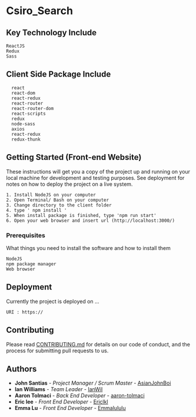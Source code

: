 # Csiro_Search

## Key Technology Include
```
ReactJS
Redux
Sass
```

## Client Side Package Include
```
  react
  react-dom
  react-redux
  react-router
  react-router-dom
  react-scripts
  redux
  node-sass
  axios
  react-redux
  redux-thunk
```

## Getting Started (Front-end Website)

These instructions will get you a copy of the project up and running on your local machine for development and testing purposes. See deployment for notes on how to deploy the project on a live system.

```
1. Install NodeJS on your computer
2. Open Terminal/ Bash on your computer
3. Change directory to the client folder
4. type ' npm install '
5. When install package is finished, type 'npm run start'
6. Open your web browser and insert url (http://localhost:3000/)
```

### Prerequisites

What things you need to install the software and how to install them

```
NodeJS
npm package manager
Web browser
```

## Deployment

Currently the project is deployed on ... 

```
URI : https://
```


## Contributing

Please read [CONTRIBUTING.md](https://gist.github.com/PurpleBooth/b24679402957c63ec426) for details on our code of conduct, and the process for submitting pull requests to us.

## Authors

* **John Santias** - *Project Manager / Scrum Master* - [AsianJohnBoi](https://github.com/AsianJohnBoi)
* **lan Williams** - *Team Leader* - [IanWil](https://github.com/IanWil)
* **Aaron Tolmaci** - *Back End Developer* - [aaron-tolmaci](https://github.com/aaron-tolmaci)
* **Eric lee** - *Front End Developer* - [Ericlkl](https://github.com/Ericlkl)
* **Emma Lu** - *Front End Developer* - [Emmalululu](https://github.com/Emmalululu)
